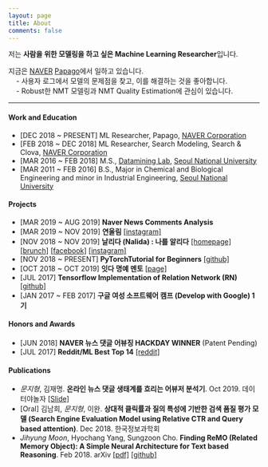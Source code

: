 ```yaml
---
layout: page
title: About
comments: false
---
```


저는 **사람을 위한 모델링을 하고 싶은 Machine Learning Researcher**입니다. 

지금은 [NAVER](https://www.navercorp.com/ko/index.nhn) [Papago](https://papago.naver.com/)에서 일하고 있습니다. <br>
&nbsp;&nbsp;&nbsp;&nbsp;- 사용자 로그에서 모델의 문제점을 찾고, 이를 해결하는 것을 좋아합니다. <br>
&nbsp;&nbsp;&nbsp;&nbsp;- Robust한 NMT 모델링과 NMT Quality Estimation에 관심이 있습니다.

<hr>

#### Work and Education

- [DEC 2018 ~ PRESENT] ML Researcher, Papago, [NAVER Corporation](https://www.navercorp.com/en/index.nhn)
- [FEB 2018 ~ DEC 2018] ML Researcher, Search Modeling, Search & Clova, [NAVER Corporation](https://www.navercorp.com/en/index.nhn)
- [MAR 2016 ~ FEB 2018] M.S., [Datamining Lab](http://dm.snu.ac.kr/ko/), [Seoul National University](http://www.snu.ac.kr/index.html)
- [MAR 2011 ~ FEB 2016] B.S., Major in Chemical and Biological Engineering and minor in Industrial Engineering, [Seoul National University](http://www.snu.ac.kr/index.html)

<div class="breaker"></div>

#### Projects

- [MAR 2019 ~ AUG 2019] **Naver News Comments Analysis** 
- [MAR 2019 ~ NOV 2019] **연울림** [[instagram]](https://www.instagram.com/yeonullim/)
- [NOV 2018 ~ NOV 2019] **날리다 (Nalida) : 나를 알리다** [[homepage]](http://www.nalida.info/) [[brunch]](https://brunch.co.kr/@nalida) [[facebook]](https://www.facebook.com/nalida2/) [[instagram]](https://www.instagram.com/nalida_official/) 
- [NOV 2018 ~ PRESENT] **PyTorchTutorial for Beginners** [[github]](https://github.com/inmoonlight/PyTorchTutorial)
- [OCT 2018 ~ OCT 2019] **잇다 명예 멘토** [[page]](https://www.itdaa.net/mentors/29123)
- [JUL 2017] **Tensorflow Implementation of Relation Network (RN)** [[github]](https://github.com/inmoonlight/Relation-Network)
- [JAN 2017 ~ FEB 2017] **구글 여성 소프트웨어 캠프 (Develop with Google) 1기** 

<div class="breaker"></div>

#### Honors and Awards

- [JUN 2018] **NAVER 뉴스 댓글 어뷰징 HACKDAY WINNER** (Patent Pending)
- [JUL 2017] **Reddit/ML Best Top 14** [[reddit]](https://www.reddit.com/r/MachineLearning/comments/6nskph/d_tensorflow_implementation_of_relation_network/)

<div class="breaker"></div>

#### Publications

- *문지형*, 김재명. **온라인 뉴스 댓글 생태계를 흐리는 어뷰저 분석기**. Oct 2019. 데이터야놀자 [[Slide]](https://www.slideshare.net/JiHyungMoon1/ko-en-online-news-comments-analysis-revealing-public-opinion-manipulators-and-possible-solutions-185118255?fbclid=IwAR2DucpXrxyythuGyf5rZkDBy8yAFZ0HF_UhE3_nu6haxwGEVvAmycg1BnI)
- [Oral] 김남희, *문지형*, 이완. **상대적 클릭률과 질의 특성에 기반한 검색 품질 평가 모델 (Search Engine Evaluation Model using Relative CTR and Query based attention)**. Dec 2018. 한국정보과학회
- *Jihyung Moon*, Hyochang Yang, Sungzoon Cho. **Finding ReMO (Related Memory Object): A Simple Neural Architecture for Text based Reasoning**. Feb 2018. arXiv [[pdf]](https://arxiv.org/pdf/1801.08459.pdf) [[github]](https://github.com/inmoonlight/RMN)